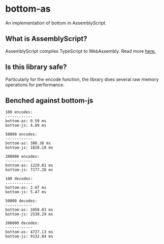 # bottom-as

An implementation of bottom in AssemblyScript.

## What is AssemblyScript?

AssemblyScript compiles TypeScript to WebAssembly. Read more [here.](https://www.assemblyscript.org)

## Is this library safe?

Particularly for the encode function, the library does several raw memory operations for performance.

## Benched against bottom-js

```
100 encodes:
------------
bottom-as: 0.59 ms
bottom-js: 4.89 ms

50000 encodes:
------------
bottom-as: 300.38 ms
bottom-js: 1828.18 ms

200000 encodes:
------------
bottom-as: 1229.01 ms
bottom-js: 7177.28 ms

100 decodes:
------------
bottom-as: 2.07 ms
bottom-js: 5.47 ms

50000 decodes:
------------
bottom-as: 1058.83 ms
bottom-js: 2530.29 ms

200000 decodes:
------------
bottom-as: 4727.13 ms
bottom-js: 9132.84 ms
```
